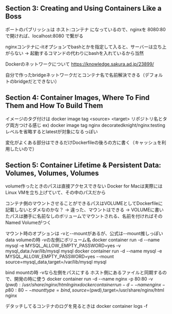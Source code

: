 ## Section 3: Creating and Using Containers Like a Boss
ポートのパブリッシュは ホスト:コンテナ になっているので、nginxを 8080:80 で開ければ、localhost:8080 で繋がる

nginxコンテナに-itオプションでbashとかを指定して入ると、サーバーは立ち上がらない
→ 起動するコマンドの代わりにbashを入れているから当然

Dockerのネットワークについて
https://knowledge.sakura.ad.jp/23899/

自分で作ったbridgeネットワークだとコンテナ名で名前解決できる（デフォルトのbridgeだとできない）

## Section 4: Container Images, Where To Find Them and How To Build Them
イメージのタグ付けは docker image tag \<source> \<target>
リポジトリ名とタグ両方つける感じ ex) docker image tag nginx decoratedknight/nginx:testing
レベルを省略するとlatestが対象になるっぽい

変化がよくある部分はできるだけDockerfileの後ろの方に書く（キャッシュを利用したいので）

## Section 5: Container Lifetime & Persistent Data: Volumes, Volumes, Volumes
volume作ったときのパスは直接アクセスできない
Docker for Macは実際にはLinux VMを立ち上げていて、その中のパスだから

コンテナ側のマウントさせることができるパスはVOLUMEとしてDockerfileに記載しないとダメなのかな？
→ 違った、マウントはできる
→ VOLUMEに書いたパスは勝手に名前なしのボリュームでマウントされる、名前を付ければそのNamed Volumeがつく

マウント時のオプションは -vと--mountがあるが、公式は--mount推しっぽい
data volumeの時 -vの左側にボリューム名
docker container run -d --name mysql -e MYSQL_ALLOW_EMPTY_PASSWORD=yes -v mysql_data:/var/lib/mysql mysql
docker container run -d --name mysql -e MYSQL_ALLOW_EMPTY_PASSWORD=yes --mount source=mysql_data,target=/var/lib/mysql mysql

bind mountの時 -vなら左側をパスにする
ホスト側にあるファイルと同期するので、開発の時に使う
docker container run -d --name nginx -p 80:80 -v $(pwd):/usr/share/nginx/html nginx
docker container run -d --name nginx -p 80:80 --mount type=bind,source=$(pwd),target=/usr/share/nginx/html nginx

デタッチしてるコンテナのログを見るときは docker container logs -f 